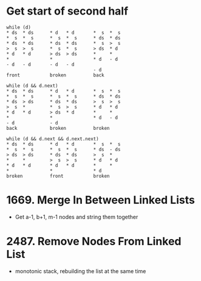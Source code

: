 # Get start of second half

```text
while (d)
* ds  * ds      * d   * d       *  s  *  s
*  s  *  s      *  s  *  s      * ds  * ds
* ds  * ds      * ds  * ds      *  s  >  s
>  s  >  s      *  s  *  s      > ds  * d
* d   * d       > ds  > ds      *     *
*               *               * d   - d
- d   - d       - d   - d       
                                - d
front           broken          back

while (d && d.next)
* ds  * ds      * d   * d       *  s  *  s
*  s  *  s      *  s  *  s      * ds  * ds
* ds  > ds      * ds  * ds      >  s  >  s
>  s  *         *  s  >  s      * d   * d
* d   * d       > ds  * d       *     *
*               *               * d   - d
- d             - d
back            broken          broken

while (d && d.next && d.next.next) 
* ds  * ds      * d   * d       *  s  *  s
*  s  *  s      *  s  *  s      * ds  - ds
> ds  > ds      * ds  * ds      >  s  *  
*     *         >  s  >  s      * d   * d
* d   * d       * d   * d       *     *
*               *               * d   
broken          front           broken
```

# 1669. Merge In Between Linked Lists
* Get a-1, b+1, m-1 nodes and string them together

# 2487. Remove Nodes From Linked List
* monotonic stack, rebuilding the list at the same time

